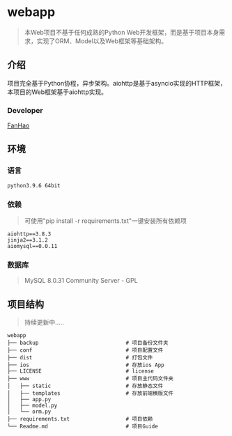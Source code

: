 # webapp

> 本Web项目不基于任何成熟的Python Web开发框架，而是基于项目本身需求，实现了ORM、Model以及Web框架等基础架构。

## 介绍

项目完全基于Python协程，异步架构。aiohttp是基于asyncio实现的HTTP框架，本项目的Web框架基于aiohttp实现。

### Developer

[FanHao](http://alanfanh.github)

## 环境

### 语言

```text
python3.9.6 64bit
```

### 依赖

> 可使用"pip install -r requirements.txt"一键安装所有依赖项

````text
aiohttp==3.8.3
jinja2==3.1.2
aiomysql==0.0.11
````

### 数据库

> MySQL 8.0.31 Community Server - GPL

## 项目结构

> 持续更新中.....

```text
webapp
├── backup                            # 项目备份文件夹
├── conf                              # 项目配置文件
├── dist                              # 打包文件
├── ios                               # 存放ios App
├── LICENSE                           # license
├── www                               # 项目主代码文件夹
│   ├── static                        # 存放静态文件
│   ├── templates                     # 存放前端模版文件
│   ├── app.py
│   ├── model.py
│   └── orm.py
├── requirements.txt                  # 项目依赖
└── Readme.md                         # 项目Guide
```

